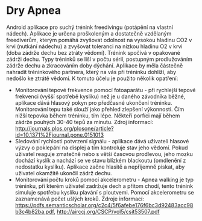 # Dry Apnea
Android aplikace pro suchý trénink freedivingu (potápění na vlastní nádech). Aplikace je určena proškoleným a dostatečně vzdělaným freediverům, kterým pomáhá zvyšovat odolnost na vysokou hladinu CO2 v krvi (nutkání nádechu) a zvyšovat toleranci na nízkou hladinu O2 v krvi (doba zádrže dechu bez ztráty vědomí). Trénink spočívá v opakované zádrži dechu. Typy tréninků se liší v počtu sérií, postupným prodlužováním zádrže dechu a zkracováním doby dýchání.
Aplikace by měla částečně nahradit tréninkového partnera, který na vás při tréninku dohlíží, aby nedošlo ke ztrátě vědomí. K tomuto účelu je použito několik opatření:
 - Monitorování tepové frekvence pomocí fotoaparátu - při rychlejší tepové frekvenci (vyšší spotřebě kyslíku) než je u daného závodníka        běžné, aplikace dává hlasový pokyn pro předčasné ukončení tréninku. Monitorování tepu také slouží jako přehled zlepšení výkonnosti. Čím    nižší tepovka během tréninku, tím lépe. Někteří porfíci mají během zádrže pouhých 30-40 tepů za minutu.
   Zdroj informací: http://journals.plos.org/plosone/article?id=10.1371%2Fjournal.pone.0151013
 - Sledování rychlosti potvrzení signálu - aplikace dává uživateli hlasové výzvy o poklepání na displej a tím kontroluje stav jeho vědomí.    Pokud uživatel reaguje zmatečně nebo s větší časovou prodlevou, jeho mozku dochází kyslík a nachází se ve stavu blízkém blackoutu          (omdlenění z nedostatku kyslíku). Aplikace začne hlasitě a nepříjemně pískat, aby uživatel okamžitě ukončil zádrž dechu.
- Monitorování počtu kroků pomocí akcelerometru - Apnea walking je typ tréninku, při kterém uživatel zadržuje dech a přitom chodí, tento     trénink simuluje spotřebu kyslíku plavání s ploutvemi. Pomocí akcelerometru se zaznamenává počet ušlých kroků.
  Zdroje informací: https://pdfs.semanticscholar.org/c2c4/5f6afebe176f6bc3d92483acc98b3c4b82ba.pdf, http://airccj.org/CSCP/vol5/csit53507.pdf
